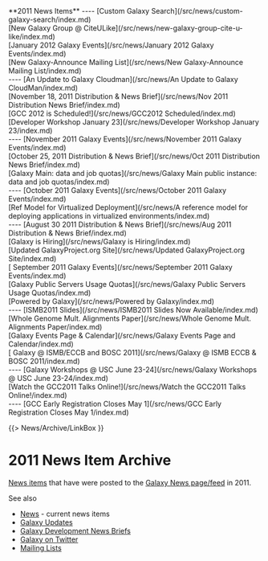 <div class='linkbox'>
**2011 News Items**
----
[Custom Galaxy Search](/src/news/custom-galaxy-search/index.md)<br />
[New Galaxy Group @ CiteULike](/src/news/new-galaxy-group-cite-u-like/index.md)<br />
[January 2012 Galaxy Events](/src/news/January 2012 Galaxy Events/index.md)<br />
[New Galaxy-Announce Mailing List](/src/news/New Galaxy-Announce Mailing List/index.md)<br />
----
[An Update to Galaxy Cloudman](/src/news/An Update to Galaxy CloudMan/index.md)<br />
[November 18, 2011 Distribution & News Brief](/src/news/Nov 2011 Distribution News Brief/index.md)<br />
[GCC 2012 is Scheduled!](/src/news/GCC2012 Scheduled/index.md)<br />
[Developer Workshop January 23](/src/news/Developer Workshop January 23/index.md)<br />
----
[November 2011 Galaxy Events](/src/news/November 2011 Galaxy Events/index.md)<br />
[October 25, 2011 Distribution & News Brief](/src/news/Oct 2011 Distribution News Brief/index.md)<br />
[Galaxy Main: data and job quotas](/src/news/Galaxy Main public instance: data and job quotas/index.md)<br />
----
[October 2011 Galaxy Events](/src/news/October 2011 Galaxy Events/index.md)<br />
[Ref Model for Virtualized Deployment](/src/news/A reference model for deploying applications in virtualized environments/index.md)<br />
----
[August 30 2011 Distribution & News Brief](/src/news/Aug 2011 Distribution & News Brief/index.md)<br />
[Galaxy is Hiring](/src/news/Galaxy is Hiring/index.md)<br />
[Updated GalaxyProject.org Site](/src/news/Updated GalaxyProject.org Site/index.md)<br />
[ September 2011 Galaxy Events](/src/news/September 2011 Galaxy Events/index.md)<br />
[Galaxy Public Servers Usage Quotas](/src/news/Galaxy Public Servers Usage Quotas/index.md)<br />
[Powered by Galaxy](/src/news/Powered by Galaxy/index.md)<br />
----
[ISMB2011 Slides](/src/news/ISMB2011 Slides Now Available/index.md)<br />
[Whole Genome Mult. Alignments Paper](/src/news/Whole Genome Mult. Alignments Paper/index.md)<br />
[Galaxy Events Page & Calendar](/src/news/Galaxy Events Page and Calendar/index.md)<br />
[ Galaxy @ ISMB/ECCB and BOSC 2011](/src/news/Galaxy @ ISMB ECCB & BOSC 2011/index.md)<br />
---- 
[Galaxy Workshops @ USC June 23-24](/src/news/Galaxy Workshops @ USC June 23-24/index.md)<br />
[Watch the GCC2011 Talks Online!](/src/news/Watch the GCC2011 Talks Online!/index.md)<br />
----
[GCC Early Registration Closes May 1](/src/news/GCC Early Registration Closes May 1/index.md)<br /> 
</div>

{{> News/Archive/LinkBox }}

# 2011 News Item Archive

[News items](/src/news/index.md) that have were posted to the  [Galaxy News page/feed](/src/news/index.md) in 2011.

See also 
* [News](/src/news/index.md) - current news items
* [Galaxy Updates](/src/galaxy-updates/index.md)
* [Galaxy Development News Briefs](/src/dev-news-briefs/index.md)
* [Galaxy on Twitter](/src/galaxy-on-twitter/index.md)
* [Mailing Lists](/src/mailing-lists/index.md)

<br /><br /><br /><br />


<div class='newsItemList'>
 

